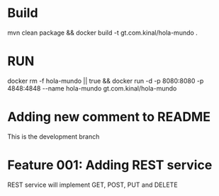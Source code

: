 # Build
mvn clean package && docker build -t gt.com.kinal/hola-mundo .

# RUN

docker rm -f hola-mundo || true && docker run -d -p 8080:8080 -p 4848:4848 --name hola-mundo gt.com.kinal/hola-mundo 

# Adding new comment to README
This is the development branch

# Feature 001: Adding REST service
REST service will implement GET, POST, PUT and DELETE
